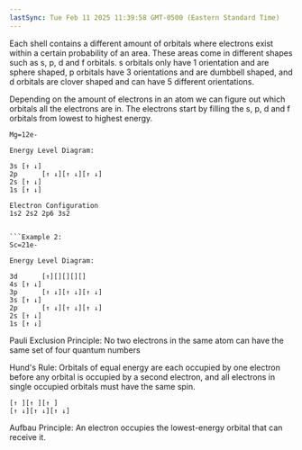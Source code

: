 ```yaml
---
lastSync: Tue Feb 11 2025 11:39:58 GMT-0500 (Eastern Standard Time)
---
```


Each shell contains a different amount of orbitals where electrons exist within a certain probability of an area. These areas come in different shapes such as s, p, d and f orbitals. s orbitals only have 1 orientation and are sphere shaped, p orbitals have 3 orientations and are dumbbell shaped, and d orbitals are clover shaped and can have 5 different orientations.

Depending on the amount of electrons in an atom we can figure out which orbitals all the electrons are in. The electrons start by filling the s, p, d and f orbitals from lowest to highest energy. 

```Example:
Mg=12e-

Energy Level Diagram:

3s [↑ ↓]
2p      [↑ ↓][↑ ↓][↑ ↓]
2s [↑ ↓]
1s [↑ ↓]

Electron Configuration
1s2 2s2 2p6 3s2


```Example 2:
Sc=21e-

Energy Level Diagram:

3d      [↑][][][][]
4s [↑ ↓]
3p	    [↑ ↓][↑ ↓][↑ ↓]
3s [↑ ↓]
2p	    [↑ ↓][↑ ↓][↑ ↓]
2s [↑ ↓]
1s [↑ ↓] 
```

Pauli Exclusion Principle: No two electrons in the same atom can have the same set of four quantum numbers

Hund's Rule: Orbitals of equal energy are each occupied by one electron before any orbital is occupied by a second electron, and all electrons in single occupied orbitals must have the same spin.

```
[↑ ][↑ ][↑ ]
[↑ ↓][↑ ↓][↑ ↓]
```
Aufbau Principle: An electron occupies the lowest-energy orbital that can receive it.